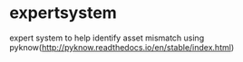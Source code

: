 # expertsystem
expert system to help identify asset mismatch using pyknow(http://pyknow.readthedocs.io/en/stable/index.html)
